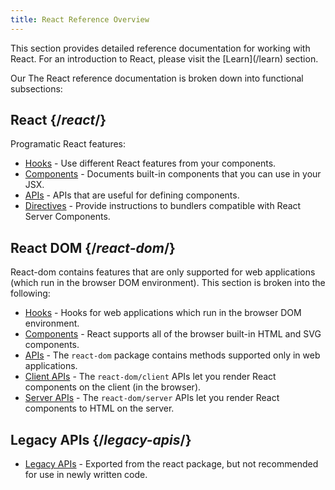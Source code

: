 ```yaml
---
title: React Reference Overview
---
```


<Intro>
This section provides detailed reference documentation for working with React. 
For an introduction to React, please visit the [Learn](/learn) section. 
</Intro>

Our The React reference documentation is broken down into functional subsections: 

## React {/*react*/}
Programatic React features:  
* [Hooks](/reference/react) - Use different React features from your components.
* [Components](/reference/react) - Documents built-in components that you can use in your JSX.
* [APIs](/reference/react) - APIs that are useful for defining components. 
* [Directives](/reference/react) - Provide instructions to bundlers compatible with React Server Components.

## React DOM {/*react-dom*/}
React-dom contains features that are only supported for web applications 
(which run in the browser DOM environment). This section is broken into the following:

* [Hooks](/reference/react) - Hooks for web applications which run in the browser DOM environment.
* [Components](/reference/react) - React supports all of the browser built-in HTML and SVG components.
* [APIs](/reference/react) - The `react-dom` package contains methods supported only in web applications.
* [Client APIs](/reference/react) - The `react-dom/client` APIs let you render React components on the client (in the browser). 
* [Server APIs](/reference/react) - The `react-dom/server` APIs let you render React components to HTML on the server.

## Legacy APIs {/*legacy-apis*/}
* [Legacy APIs](/reference/react) - Exported from the react package, but not recommended for use in newly written code. 